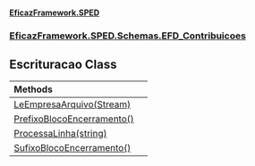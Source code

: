 #### [EficazFramework.SPED](EficazFrameworkSPED.md 'EficazFramework SPED')
### [EficazFramework.SPED.Schemas.EFD_Contribuicoes](EficazFramework.SPED.Schemas.EFD_Contribuicoes.md 'EficazFramework.SPED.Schemas.EFD_Contribuicoes')

## Escrituracao Class

| Methods | |
| :--- | :--- |
| [LeEmpresaArquivo(Stream)](EficazFramework.SPED.Schemas.EFD_Contribuicoes/Escrituracao/LeEmpresaArquivo(Stream).md 'EficazFramework.SPED.Schemas.EFD_Contribuicoes.Escrituracao.LeEmpresaArquivo(System.IO.Stream)') | |
| [PrefixoBlocoEncerramento()](EficazFramework.SPED.Schemas.EFD_Contribuicoes/Escrituracao/PrefixoBlocoEncerramento().md 'EficazFramework.SPED.Schemas.EFD_Contribuicoes.Escrituracao.PrefixoBlocoEncerramento()') | |
| [ProcessaLinha(string)](EficazFramework.SPED.Schemas.EFD_Contribuicoes/Escrituracao/ProcessaLinha(string).md 'EficazFramework.SPED.Schemas.EFD_Contribuicoes.Escrituracao.ProcessaLinha(string)') | |
| [SufixoBlocoEncerramento()](EficazFramework.SPED.Schemas.EFD_Contribuicoes/Escrituracao/SufixoBlocoEncerramento().md 'EficazFramework.SPED.Schemas.EFD_Contribuicoes.Escrituracao.SufixoBlocoEncerramento()') | |
